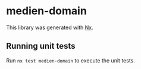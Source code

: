 # medien-domain

This library was generated with [Nx](https://nx.dev).

## Running unit tests

Run `nx test medien-domain` to execute the unit tests.
